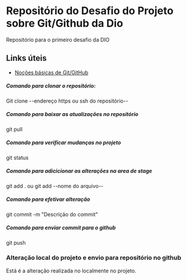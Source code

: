# Repositório do Desafio do Projeto sobre Git/Github da Dio
Repositório para o primeiro desafio da DIO


## Links úteis
* [Noções básicas de Git/GitHub](https://web.dio.me/course/introducao-ao-git-e-ao-github/learning/75b9fe49-6ed4-4480-83a7-7e37fc356aa9)


##### Comando para clonar o repositório: </br>
Git clone --endereço https ou ssh do repositório--

##### Comando para baixar as atualizações no reposítório</br>
git pull

##### Comando para verificar mudanças no projeto</br>
git status

##### Comando para adicicionar as alterações na area de stage</br>
git add . ou git add --nome do arquivo--

##### Comando para efetivar alteração</br>
git commit -m "Descrição do commit"

##### Comando para enviar commit para o github</br>
git push

### Alteração local do projeto e envio para repositório no github
Está é a alteração realizada no localmente no projeto.

